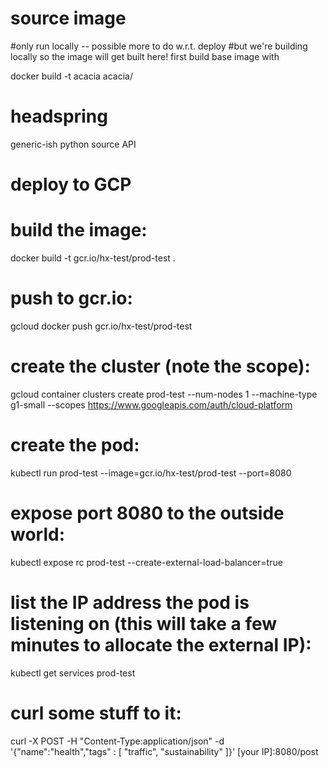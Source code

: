 # source image

#only run locally -- possible more to do w.r.t. deploy
#but we're building locally so the image will get built here!
first build base image with

docker build -t acacia acacia/

# headspring
generic-ish python source API

# deploy to GCP

# build the image:

docker build -t gcr.io/hx-test/prod-test .

# push to gcr.io:

gcloud docker push gcr.io/hx-test/prod-test

# create the cluster (note the scope):

gcloud container clusters create prod-test --num-nodes 1 --machine-type g1-small --scopes https://www.googleapis.com/auth/cloud-platform

# create the pod:

kubectl run prod-test --image=gcr.io/hx-test/prod-test --port=8080

# expose port 8080 to the outside world:

kubectl expose rc prod-test --create-external-load-balancer=true

# list the IP address the pod is listening on (this will take a few minutes to allocate the external IP):

kubectl get services prod-test

# curl some stuff to it:

curl -X POST -H "Content-Type:application/json" -d '{"name":"health","tags" : [ "traffic", "sustainability" ]}' [your IP]:8080/post
